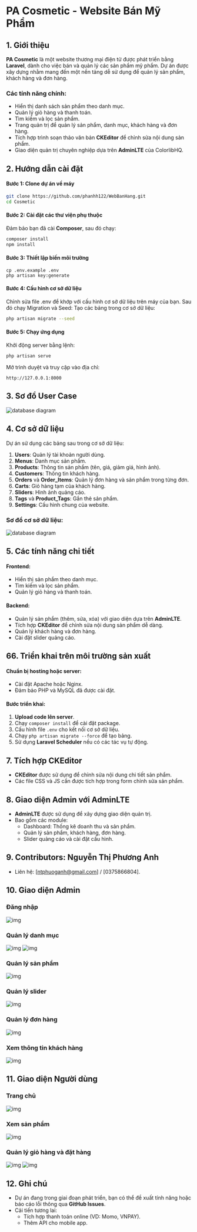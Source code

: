 # PA Cosmetic - Website Bán Mỹ Phẩm

## 1. Giới thiệu
**PA Cosmetic** là một website thương mại điện tử được phát triển bằng **Laravel**, dành cho việc bán và quản lý các sản phẩm mỹ phẩm. Dự án được xây dựng nhằm mang đến một nền tảng dễ sử dụng để quản lý sản phẩm, khách hàng và đơn hàng.

### Các tính năng chính:
- Hiển thị danh sách sản phẩm theo danh mục.
- Quản lý giỏ hàng và thanh toán.
- Tìm kiếm và lọc sản phẩm.
- Trang quản trị để quản lý sản phẩm, danh mục, khách hàng và đơn hàng.
- Tích hợp trình soạn thảo văn bản **CKEditor** để chỉnh sửa nội dung sản phẩm.
- Giao diện quản trị chuyên nghiệp dựa trên **AdminLTE** của ColorlibHQ.

## 2. Hướng dẫn cài đặt
#### Bước 1: Clone dự án về máy
```bash
git clone https://github.com/phanhh122/WebBanHang.git
cd Cosmetic
```

#### Bước 2: Cài đặt các thư viện phụ thuộc
Đảm bảo bạn đã cài **Composer**, sau đó chạy:
```bash
composer install
npm install
```

#### Bước 3: Thiết lập biến môi trường
```
cp .env.example .env
php artisan key:generate
```

#### Bước 4: Cấu hình cơ sở dữ liệu
Chỉnh sửa file .env để khớp với cấu hình cơ sở dữ liệu trên máy của bạn.
Sau đó chạy Migration và Seed: 
Tạo các bảng trong cơ sở dữ liệu:
```bash
php artisan migrate --seed
```

#### Bước 5: Chạy ứng dụng
Khởi động server bằng lệnh:
```bash
php artisan serve
```

Mở trình duyệt và truy cập vào địa chỉ:
```
http://127.0.0.1:8000
```

## 3. Sơ đồ User Case 
![database diagram](./uctq.drawio.png)
## 4. Cơ sở dữ liệu
Dự án sử dụng các bảng sau trong cơ sở dữ liệu:
1. **Users**: Quản lý tài khoản người dùng.
2. **Menus**: Danh mục sản phẩm.
3. **Products**: Thông tin sản phẩm (tên, giá, giảm giá, hình ảnh).
4. **Customers**: Thông tin khách hàng.
5. **Orders** và **Order_Items**: Quản lý đơn hàng và sản phẩm trong từng đơn.
6. **Carts**: Giỏ hàng tạm của khách hàng.
7. **Sliders**: Hình ảnh quảng cáo.
8. **Tags** và **Product_Tags**: Gắn thẻ sản phẩm.
9. **Settings**: Cấu hình chung của website.

### Sơ đồ cơ sở dữ liệu:
![database diagram](./drawSQL-image-export-2024-12-27.png)

## 5. Các tính năng chi tiết
#### Frontend:
- Hiển thị sản phẩm theo danh mục.
- Tìm kiếm và lọc sản phẩm.
- Quản lý giỏ hàng và thanh toán.

#### Backend:
- Quản lý sản phẩm (thêm, sửa, xóa) với giao diện dựa trên **AdminLTE**.
- Tích hợp **CKEditor** để chỉnh sửa nội dung sản phẩm dễ dàng.
- Quản lý khách hàng và đơn hàng.
- Cài đặt slider quảng cáo.

## 66. Triển khai trên môi trường sản xuất
#### Chuẩn bị hosting hoặc server:
- Cài đặt Apache hoặc Nginx.
- Đảm bảo PHP và MySQL đã được cài đặt.

#### Bước triển khai:
1. **Upload code lên server**.
2. Chạy `composer install` để cài đặt package.
3. Cấu hình file `.env` cho kết nối cơ sở dữ liệu.
4. Chạy `php artisan migrate --force` để tạo bảng.
5. Sử dụng **Laravel Scheduler** nếu có các tác vụ tự động.

## 7. Tích hợp CKEditor
- **CKEditor** được sử dụng để chỉnh sửa nội dung chi tiết sản phẩm.
- Các file CSS và JS cần được tích hợp trong form chỉnh sửa sản phẩm.

## 8. Giao diện Admin với AdminLTE
- **AdminLTE** được sử dụng để xây dựng giao diện quản trị.
- Bao gồm các module:
  - Dashboard: Thống kê doanh thu và sản phẩm.
  - Quản lý sản phẩm, khách hàng, đơn hàng.
  - Slider quảng cáo và cài đặt cấu hình.

## 9. Contributors: Nguyễn Thị Phương Anh
- Liên hệ: [ntphuoganh@gmail.com] / [0375866804].

## 10. Giao diện Admin
### Đăng nhập
![img](./img/admin/dangnhap.jpg)
### Quản lý danh mục
![img](./img/admin/qldanhmuc.jpg)
![img](./img/admin/xemdanhmuc.jpg)
### Quản lý sản phẩm
![img](./img/admin/xemsanpham.jpg)
### Quản lý slider
![img](./img/admin/xemslide.jpg)
### Quản lý đơn hàng
![img](./img/admin/xemdonhang.jpg)
### Xem thông tin khách hàng
![img](./img/admin/xemttkh.jpg)
## 11. Giao diện Người dùng
### Trang chủ
![img](./img/user/trangchu.jpg)
### Xem sản phẩm
![img](./img/user/xemsp.jpg)
### Quản lý giỏ hàng và đặt hàng
![img](./img/user/giohang.jpg)
![img](./img/user/thanhtoan.jpg)
## 12. Ghi chú
- Dự án đang trong giai đoạn phát triển, bạn có thể đề xuất tính năng hoặc báo cáo lỗi thông qua **GitHub Issues**.
- Cải tiến tương lai:
  - Tích hợp thanh toán online (VD: Momo, VNPAY).
  - Thêm API cho mobile app.
